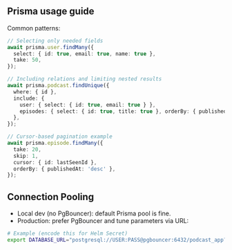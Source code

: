 ## Prisma usage guide

Common patterns:

```ts
// Selecting only needed fields
await prisma.user.findMany({
  select: { id: true, email: true, name: true },
  take: 50,
});

// Including relations and limiting nested results
await prisma.podcast.findUnique({
  where: { id },
  include: {
    user: { select: { id: true, email: true } },
    episodes: { select: { id: true, title: true }, orderBy: { publishedAt: 'desc' }, take: 10 },
  },
});

// Cursor-based pagination example
await prisma.episode.findMany({
  take: 20,
  skip: 1,
  cursor: { id: lastSeenId },
  orderBy: { publishedAt: 'desc' },
});
```

## Connection Pooling

- Local dev (no PgBouncer): default Prisma pool is fine.
- Production: prefer PgBouncer and tune parameters via URL:

```bash
# Example (encode this for Helm Secret)
export DATABASE_URL="postgresql://USER:PASS@pgbouncer:6432/podcast_app?schema=public&pgbouncer=true&connection_limit=20&pool_timeout=30"
```

